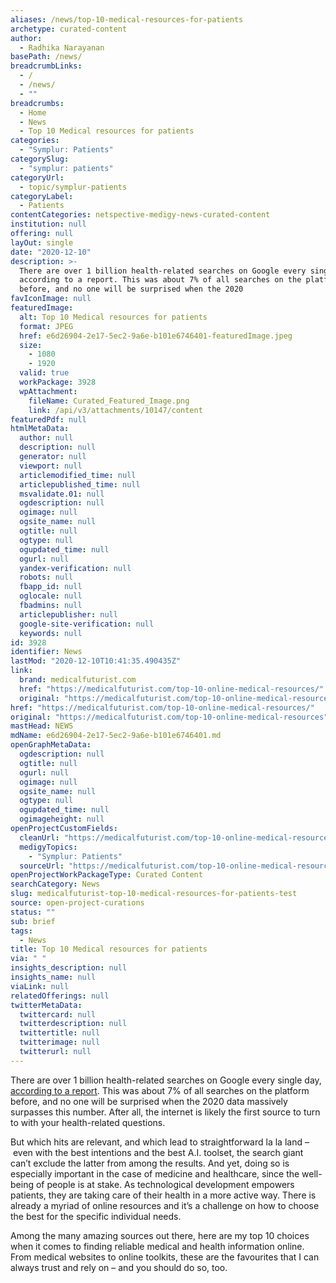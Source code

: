 ```yaml
---
aliases: /news/top-10-medical-resources-for-patients
archetype: curated-content
author:
  - Radhika Narayanan
basePath: /news/
breadcrumbLinks:
  - /
  - /news/
  - ""
breadcrumbs:
  - Home
  - News
  - Top 10 Medical resources for patients
categories:
  - "Symplur: Patients"
categorySlug:
  - "symplur: patients"
categoryUrl:
  - topic/symplur-patients
categoryLabel:
  - Patients
contentCategories: netspective-medigy-news-curated-content
institution: null
offering: null
layOut: single
date: "2020-12-10"
description: >-
  There are over 1 billion health-related searches on Google every single day,
  according to a report. This was about 7% of all searches on the platform
  before, and no one will be surprised when the 2020
favIconImage: null
featuredImage:
  alt: Top 10 Medical resources for patients
  format: JPEG
  href: e6d26904-2e17-5ec2-9a6e-b101e6746401-featuredImage.jpeg
  size:
    - 1080
    - 1920
  valid: true
  workPackage: 3928
  wpAttachment:
    fileName: Curated_Featured_Image.png
    link: /api/v3/attachments/10147/content
featuredPdf: null
htmlMetaData:
  author: null
  description: null
  generator: null
  viewport: null
  articlemodified_time: null
  articlepublished_time: null
  msvalidate.01: null
  ogdescription: null
  ogimage: null
  ogsite_name: null
  ogtitle: null
  ogtype: null
  ogupdated_time: null
  ogurl: null
  yandex-verification: null
  robots: null
  fbapp_id: null
  oglocale: null
  fbadmins: null
  articlepublisher: null
  google-site-verification: null
  keywords: null
id: 3928
identifier: News
lastMod: "2020-12-10T10:41:35.490435Z"
link:
  brand: medicalfuturist.com
  href: "https://medicalfuturist.com/top-10-online-medical-resources/"
  original: "https://medicalfuturist.com/top-10-online-medical-resources"
href: "https://medicalfuturist.com/top-10-online-medical-resources/"
original: "https://medicalfuturist.com/top-10-online-medical-resources"
mastHead: NEWS
mdName: e6d26904-2e17-5ec2-9a6e-b101e6746401.md
openGraphMetaData:
  ogdescription: null
  ogtitle: null
  ogurl: null
  ogimage: null
  ogsite_name: null
  ogtype: null
  ogupdated_time: null
  ogimageheight: null
openProjectCustomFields:
  cleanUrl: "https://medicalfuturist.com/top-10-online-medical-resources/"
  medigyTopics:
    - "Symplur: Patients"
  sourceUrl: "https://medicalfuturist.com/top-10-online-medical-resources"
openProjectWorkPackageType: Curated Content
searchCategory: News
slug: medicalfuturist-top-10-medical-resources-for-patients-test
source: open-project-curations
status: ""
sub: brief
tags:
  - News
title: Top 10 Medical resources for patients
via: " "
insights_description: null
insights_name: null
viaLink: null
relatedOfferings: null
twitterMetaData:
  twittercard: null
  twitterdescription: null
  twittertitle: null
  twitterimage: null
  twitterurl: null
---
```


<p>There are over 1 billion health-related searches on Google every single day, <a href="https://www.beckershospitalreview.com/healthcare-information-technology/google-receives-more-than-1-billion-health-questions-every-day.html">according to a report</a>. This was about 7% of all searches on the platform before, and no one will be surprised when the 2020 data massively surpasses this number. After all, the internet is likely the first source to turn to with your health-related questions.</p><p>But which hits are relevant, and which lead to straightforward la la land –&nbsp;even with the best intentions and the best A.I. toolset, the search giant can’t exclude the latter from among the results. And yet, doing so is especially important in the case of medicine and healthcare, since the well-being of people is at stake. As technological development empowers patients, they are taking care of their health in a more active way. There is already a myriad of online resources and it’s a challenge on how to choose the best for the specific individual needs.</p><p>Among the many amazing sources out there, here are my top 10 choices when it comes to finding reliable medical and health information online. From medical websites to online toolkits, these are the favourites that I can always trust and rely on – and you should do so, too.</p>
